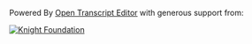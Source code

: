 Powered By [Open Transcript Editor](https://github.com/NYPL/transcript-editor) with generous support from:

<a href="http://www.knightfoundation.org/grants/201551666/"><img src="/oral-history/assets/img/knightfoundation_logo.png" alt="Knight Foundation" /></a>
